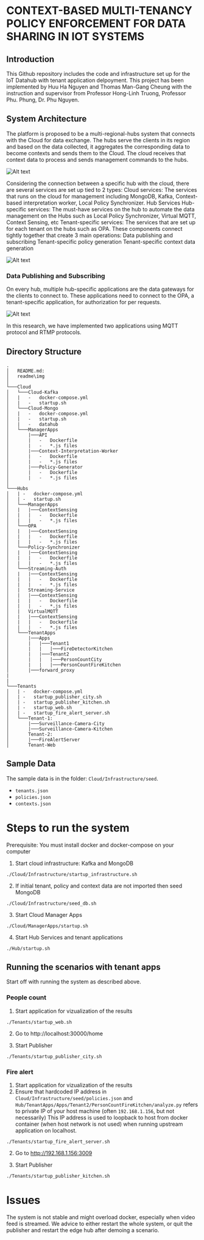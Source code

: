 # CONTEXT-BASED MULTI-TENANCY POLICY ENFORCEMENT FOR DATA SHARING IN IOT SYSTEMS

## Introduction

This Github repository includes the code and infrastructure set up for the IoT Datahub with tenant application delpoyment.
This project has been implemented by Huu Ha Nguyen and Thomas Man-Gang Cheung with the instruction and supervisor from Professor Hong-Linh Truong, Professor Phu. Phung, Dr. Phu Nguyen.

## System Architecture

The platform is proposed to be a multi-regional-hubs system that connects with the Cloud for data exchange. The hubs serve the clients in its region and based on the data collected, it aggregates the corresponding data to become contexts and sends them to the Cloud. The cloud receives that context data to process and sends management commands to the hubs.

![Alt text](/readme/img/cloud-hubs-architecture.png?raw=true "Multiple region architecture")

Considering the connection between a specific hub with the cloud, there are several services are set up tied to 2 types:
Cloud services: The services that runs on the cloud for management including MongoDB, Kafka, Context-based interpretation worker, Local Policy Synchronizer.
Hub Services
Hub-specific services: The must-have services on the hub to automate the data management on the Hubs such as Local Policy Synchronizer, Virtual MQTT, Context Sensing, etc
Tenant-specific services: The services that are set up for each tenant on the hubs such as OPA.
These components connect tightly together that create 3 main operations:
Data publishing and subscribing
Tenant-specific policy generation
Tenant-specific context data generation

![Alt text](/readme/img/cloud-hub-architecture.png?raw=true "Cloud-Hub Architecture")

### Data Publishing and Subscribing

On every hub, multiple hub-specific applications are the data gateways for the clients to connect to. These applications need to connect to the OPA, a tenant-specific application, for authorization for per requests.

![Alt text](/readme/img/publish-subscribe-architecture.png?raw=true "Cloud-Hub Architecture")

In this research, we have implemented two applications using MQTT protocol and RTMP protocols.

## Directory Structure

```
.
│   README.md:
│   readme\img
│
└───Cloud
│   └───Cloud-Kafka
│   |   -   docker-compose.yml
│   |   -   startup.sh
│   └───Cloud-Mongo
│   |   -   docker-compose.yml
│   |   -   startup.sh
│   |   -   datahub
│   └───ManagerApps
│       |───API
│       |   -   Dockerfile
│       |   -   *.js files
│       |───Context-Interpretation-Worker
│       |   -   Dockerfile
│       |   -   *.js files
│       |───Policy-Generator
│       |   -   Dockerfile
│       |   -   *.js files
│
└───Hubs
│   | -   docker-compose.yml
│   | -   startup.sh
│   └───ManagerApps
│   |   |───ContextSensing
│   |   |   -   Dockerfile
│   |   |   -   *.js files
│   └───OPA
│   |   |───ContextSensing
│   |   |   -   Dockerfile
│   |   |   -   *.js files
│   └───Policy-Synchronizer
│   |   |───ContextSensing
│   |   |   -   Dockerfile
│   |   |   -   *.js files
│   └───Streaming-Auth
│   |   |───ContextSensing
│   |   |   -   Dockerfile
│   |   |   -   *.js files
│   |   Streaming-Service
│   |   |───ContextSensing
│   |   |   -   Dockerfile
│   |   |   -   *.js files
│   |   VirtualMQTT
│   |   |───ContextSensing
│   |   |   -   Dockerfile
│   |   |   -   *.js files
│   └───TenantApps
│       |───Apps
│       |   |───Tenant1
│       |   |   |───FireDetectorKitchen
│       |   |───Tenant2
│       |   |   |───PersonCountCity
│       |   |   |───PersonCountFireKitchen
│       |───forward_proxy
|
|
└───Tenants
│   | -   docker-compose.yml
│   | -   startup_publisher_city.sh
│   | -   startup_publisher_kitchen.sh
│   | -   startup_web.sh
│   | -   startup_fire_alert_server.sh
│   └───Tenant-1:
│       |───Surveillance-Camera-City
│       |───Surveillance-Camera-Kitchen
│       Tenant-2:
│       |───FireAlertServer
│       Tenant-Web

```

## Sample Data

The sample data is in the folder: `Cloud/Infrastructure/seed`.
-   `tenants.json`
-   `policies.json`
-   `contexts.json`



# Steps to run the system

Prerequisite: You must install docker and docker-compose on your computer

1. Start cloud infrastructure: Kafka and MongoDB

```
./Cloud/Infrastructure/startup_infrastructure.sh
```

2. If initial tenant, policy and context data are not imported then seed MongoDB

```
./Cloud/Infrastructure/seed_db.sh
```

3. Start Cloud Manager Apps

```
./Cloud/ManagerApps/startup.sh
```

4. Start Hub Services and tenant applications

```
./Hub/startup.sh
```


## Running the scenarios with tenant apps
Start off with running the system as described above.

### People count
1. Start application for vizualization of the results
```
./Tenants/startup_web.sh
```

2. Go to http://localhost:30000/home

3. Start Publisher
```
./Tenants/startup_publisher_city.sh
```

### Fire alert
1. Start application for vizualization of the results
2. Ensure that hardcoded IP address in `Cloud/Infrastructure/seed/policies.json` and `Hub/TenantApps/Apps/Tenant2/PersonCountFireKitchen/analyze.py` refers to private IP of your host machine (often `192.168.1.156`, but not necessarily)
This IP address is used to loopback to host from docker container (when host network is not used) when running upstream application on localhost.

```
./Tenants/startup_fire_alert_server.sh
```

2. Go to http://192.168.1.156:3009

3. Start Publisher

```
./Tenants/startup_publisher_kitchen.sh
```


# Issues
The system is not stable and might overload docker, especially when video feed is streamed.
We advice to either restart the whole system, or quit the publisher and restart the edge hub after demoing a scenario.
